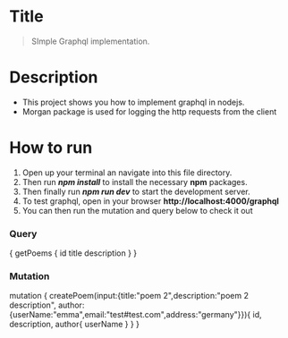 # Title
> SImple Graphql implementation.

# Description
- This project shows you how to implement graphql in nodejs.
- Morgan package is used for logging the http requests from the client


# How to run
1. Open up your terminal an navigate into this file directory.
2. Then run ***npm install*** to install the necessary **npm** packages.
3. Then finally run ***npm run dev*** to start the development server.
4. To test graphql, open in your browser **http://localhost:4000/graphql**
5. You can then run the mutation and query below to check it out

### Query
 {
     getPoems {
       id
       title
      description
     }
  }
  
### Mutation  
   mutation {
     createPoem(input:{title:"poem 2",description:"poem 2 description", author:{userName:"emma",email:"test#test.com",address:"germany"}}){
       id,
       description,
       author{
       userName
     }
     }
   }